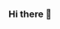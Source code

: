 ### Hi there 👋

<!--
**iamdiegoinacio/iamdiegoinacio** is a ✨ _special_ ✨ repository because its `README.md` (this file) appears on your GitHub profile.

# :man_technologist: Diego Inácio
[![Linkedin Badge](https://img.shields.io/badge/-Diego-blue?style=flat-square&logo=Linkedin&logoColor=white&link=https://www.linkedin.com/in/diegoengdesoftware/)](https://www.linkedin.com/in/diegoengdesoftware/)
